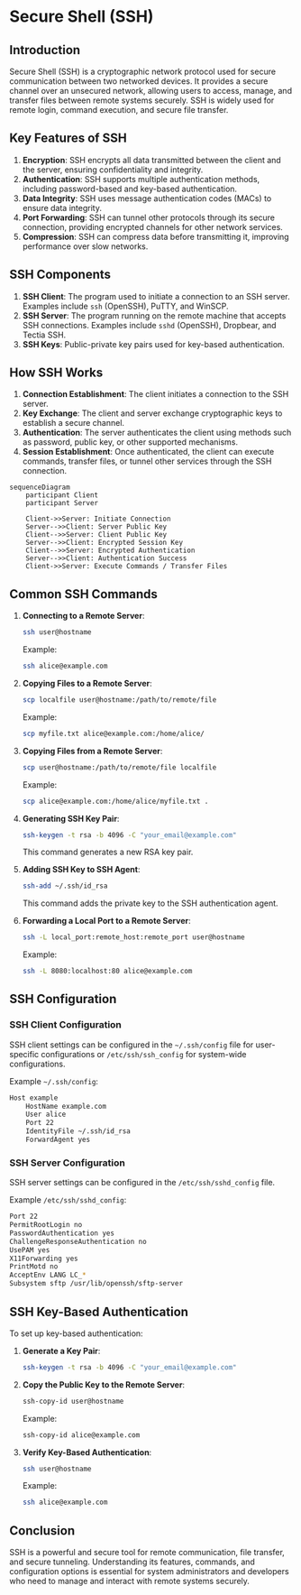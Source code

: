 # Secure Shell (SSH)

## Introduction

Secure Shell (SSH) is a cryptographic network protocol used for secure communication between two networked devices. It provides a secure channel over an unsecured network, allowing users to access, manage, and transfer files between remote systems securely. SSH is widely used for remote login, command execution, and secure file transfer.

## Key Features of SSH

1. **Encryption**: SSH encrypts all data transmitted between the client and the server, ensuring confidentiality and integrity.
2. **Authentication**: SSH supports multiple authentication methods, including password-based and key-based authentication.
3. **Data Integrity**: SSH uses message authentication codes (MACs) to ensure data integrity.
4. **Port Forwarding**: SSH can tunnel other protocols through its secure connection, providing encrypted channels for other network services.
5. **Compression**: SSH can compress data before transmitting it, improving performance over slow networks.

## SSH Components

1. **SSH Client**: The program used to initiate a connection to an SSH server. Examples include `ssh` (OpenSSH), PuTTY, and WinSCP.
2. **SSH Server**: The program running on the remote machine that accepts SSH connections. Examples include `sshd` (OpenSSH), Dropbear, and Tectia SSH.
3. **SSH Keys**: Public-private key pairs used for key-based authentication.

## How SSH Works

1. **Connection Establishment**: The client initiates a connection to the SSH server.
2. **Key Exchange**: The client and server exchange cryptographic keys to establish a secure channel.
3. **Authentication**: The server authenticates the client using methods such as password, public key, or other supported mechanisms.
4. **Session Establishment**: Once authenticated, the client can execute commands, transfer files, or tunnel other services through the SSH connection.

```mermaid
sequenceDiagram
    participant Client
    participant Server

    Client->>Server: Initiate Connection
    Server-->>Client: Server Public Key
    Client-->>Server: Client Public Key
    Server-->>Client: Encrypted Session Key
    Client-->>Server: Encrypted Authentication
    Server-->>Client: Authentication Success
    Client->>Server: Execute Commands / Transfer Files
```

## Common SSH Commands

1. **Connecting to a Remote Server**:

   ```bash
   ssh user@hostname
   ```

   Example:

   ```bash
   ssh alice@example.com
   ```

2. **Copying Files to a Remote Server**:

   ```bash
   scp localfile user@hostname:/path/to/remote/file
   ```

   Example:

   ```bash
   scp myfile.txt alice@example.com:/home/alice/
   ```

3. **Copying Files from a Remote Server**:

   ```bash
   scp user@hostname:/path/to/remote/file localfile
   ```

   Example:

   ```bash
   scp alice@example.com:/home/alice/myfile.txt .
   ```

4. **Generating SSH Key Pair**:

   ```bash
   ssh-keygen -t rsa -b 4096 -C "your_email@example.com"
   ```

   This command generates a new RSA key pair.

5. **Adding SSH Key to SSH Agent**:

   ```bash
   ssh-add ~/.ssh/id_rsa
   ```

   This command adds the private key to the SSH authentication agent.

6. **Forwarding a Local Port to a Remote Server**:
   ```bash
   ssh -L local_port:remote_host:remote_port user@hostname
   ```
   Example:
   ```bash
   ssh -L 8080:localhost:80 alice@example.com
   ```

## SSH Configuration

### SSH Client Configuration

SSH client settings can be configured in the `~/.ssh/config` file for user-specific configurations or `/etc/ssh/ssh_config` for system-wide configurations.

Example `~/.ssh/config`:

```bash
Host example
    HostName example.com
    User alice
    Port 22
    IdentityFile ~/.ssh/id_rsa
    ForwardAgent yes
```

### SSH Server Configuration

SSH server settings can be configured in the `/etc/ssh/sshd_config` file.

Example `/etc/ssh/sshd_config`:

```bash
Port 22
PermitRootLogin no
PasswordAuthentication yes
ChallengeResponseAuthentication no
UsePAM yes
X11Forwarding yes
PrintMotd no
AcceptEnv LANG LC_*
Subsystem sftp /usr/lib/openssh/sftp-server
```

## SSH Key-Based Authentication

To set up key-based authentication:

1. **Generate a Key Pair**:

   ```bash
   ssh-keygen -t rsa -b 4096 -C "your_email@example.com"
   ```

2. **Copy the Public Key to the Remote Server**:

   ```bash
   ssh-copy-id user@hostname
   ```

   Example:

   ```bash
   ssh-copy-id alice@example.com
   ```

3. **Verify Key-Based Authentication**:
   ```bash
   ssh user@hostname
   ```
   Example:
   ```bash
   ssh alice@example.com
   ```

## Conclusion

SSH is a powerful and secure tool for remote communication, file transfer, and secure tunneling. Understanding its features, commands, and configuration options is essential for system administrators and developers who need to manage and interact with remote systems securely.
